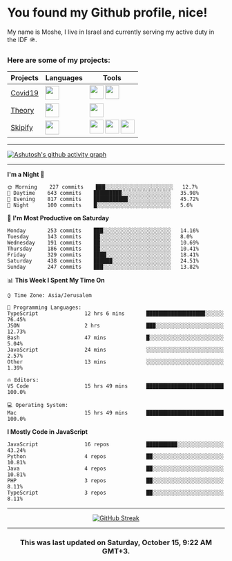 <h1>You found my Github profile, nice!</h1>
<p>
    My name is Moshe, I live in Israel and currently serving my active duty in the IDF 🪖.
</p>

<h3>Here are some of my projects:</h3>

| Projects                                          | Languages                                                                                   | Tools                                                                                                                                                                                                                                                                       |
| ------------------------------------------------- | ------------------------------------------------------------------------------------------- | --------------------------------------------------------------------------------------------------------------------------------------------------------------------------------------------------------------------------------------------------------------------------- |
| [Covid19](https://github.com/jewishmoses/covid19) | <img height="32" width="32" src="https://unpkg.com/simple-icons@v6/icons/php.svg" />        | <img height="32" width="32" src="https://unpkg.com/simple-icons@v6/icons/laravel.svg" /> <img height="32" width="32" src="https://unpkg.com/simple-icons@v6/icons/livewire.svg" />                                                                                          |
| [Theory](https://github.com/jewishmoses/theory)   | <img height="32" width="32" src="https://unpkg.com/simple-icons@v6/icons/python.svg" />     | <img height="32" width="32" src="https://unpkg.com/simple-icons@v6/icons/django.svg" />                                                                                                                                                                                     |
| [Skipify](https://github.com/jewishmoses/skipify) | <img height="32" width="32" src="https://unpkg.com/simple-icons@v6/icons/javascript.svg" /> | <img height="32" width="32" src="https://unpkg.com/simple-icons@v6/icons/sqlite.svg" /> <img height="32" width="32" src="https://unpkg.com/simple-icons@v6/icons/sequelize.svg" /> <img height="32" width="32" src="https://unpkg.com/simple-icons@v6/icons/express.svg" /> |

<hr />

[![Ashutosh's github activity graph](https://activity-graph.herokuapp.com/graph?username=jewishmoses&theme=github&bg_color=fff&line=216e39&color=000&point=000)](https://github.com/jewishmoses/github-readme-activity-graph)

<hr />

<!--START_SECTION:waka-->
**I'm a Night 🦉** 

```text
🌞 Morning    227 commits    ███░░░░░░░░░░░░░░░░░░░░░░   12.7% 
🌆 Daytime    643 commits    █████████░░░░░░░░░░░░░░░░   35.98% 
🌃 Evening    817 commits    ███████████░░░░░░░░░░░░░░   45.72% 
🌙 Night      100 commits    █░░░░░░░░░░░░░░░░░░░░░░░░   5.6%

```
📅 **I'm Most Productive on Saturday** 

```text
Monday       253 commits    ███░░░░░░░░░░░░░░░░░░░░░░   14.16% 
Tuesday      143 commits    ██░░░░░░░░░░░░░░░░░░░░░░░   8.0% 
Wednesday    191 commits    ██░░░░░░░░░░░░░░░░░░░░░░░   10.69% 
Thursday     186 commits    ██░░░░░░░░░░░░░░░░░░░░░░░   10.41% 
Friday       329 commits    ████░░░░░░░░░░░░░░░░░░░░░   18.41% 
Saturday     438 commits    ██████░░░░░░░░░░░░░░░░░░░   24.51% 
Sunday       247 commits    ███░░░░░░░░░░░░░░░░░░░░░░   13.82%

```


📊 **This Week I Spent My Time On** 

```text
⌚︎ Time Zone: Asia/Jerusalem

💬 Programming Languages: 
TypeScript               12 hrs 6 mins       ███████████████████░░░░░░   76.45% 
JSON                     2 hrs               ███░░░░░░░░░░░░░░░░░░░░░░   12.73% 
Bash                     47 mins             █░░░░░░░░░░░░░░░░░░░░░░░░   5.04% 
JavaScript               24 mins             ░░░░░░░░░░░░░░░░░░░░░░░░░   2.57% 
Other                    13 mins             ░░░░░░░░░░░░░░░░░░░░░░░░░   1.39%

🔥 Editors: 
VS Code                  15 hrs 49 mins      █████████████████████████   100.0%

💻 Operating System: 
Mac                      15 hrs 49 mins      █████████████████████████   100.0%

```

**I Mostly Code in JavaScript** 

```text
JavaScript               16 repos            ██████████░░░░░░░░░░░░░░░   43.24% 
Python                   4 repos             ██░░░░░░░░░░░░░░░░░░░░░░░   10.81% 
Java                     4 repos             ██░░░░░░░░░░░░░░░░░░░░░░░   10.81% 
PHP                      3 repos             ██░░░░░░░░░░░░░░░░░░░░░░░   8.11% 
TypeScript               3 repos             ██░░░░░░░░░░░░░░░░░░░░░░░   8.11%

```



<!--END_SECTION:waka-->

<hr />

<div align="center">

[![GitHub Streak](https://github-readme-streak-stats.herokuapp.com?user=jewishmoses&date_format=M%20j%5B%2C%20Y%5D)](https://git.io/streak-stats)

</div>

<hr/>

<div align="center">
    <h3>This was last updated on Saturday, October 15, 9:22 AM GMT+3.</h3>
</div>
